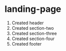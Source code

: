 # landing-page

1. Created header
2. Created section-two
3. Created section-three
4. Created section-four
5. Created footer